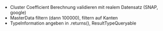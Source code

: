 - Cluster Coefficient Berechnung validieren mit realem Datensatz (SNAP, google)
- MasterData filtern (dann 100000), filtern auf Kanten
- TypeInformation angeben in .returns(), ResultTypeQueryable